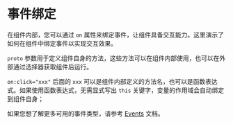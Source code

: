 # 事件绑定

在组件内部，您可以通过 `on` 属性来绑定事件，让组件具备交互能力。这里演示了如何在组件中绑定事件以实现交互效果。

`proto` 参数用于定义组件自身的方法，这些方法可以在组件内部使用，也可以在外部通过选择器获取组件后运行。

`on:click="xxx"` 后面的 `xxx` 可以是组件内部定义的方法名，也可以是函数表达式。如果使用函数表达式，无需显式写出 `this` 关键字，变量的作用域会自动绑定到组件自身；

如果您想了解更多可用的事件类型，请参考 [Events](https://developer.mozilla.org/en-US/docs/Web/Events) 文档。

<a href="../../publics/examples/bind-event/demo.html" preview demo></a>
<a href="../../publics/examples/bind-event/test-demo.html" main demo></a>